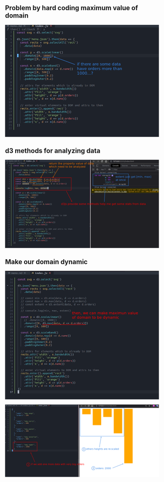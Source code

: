 ## **Problem by hard coding maximum value of domain**

![problem by hard coding maximum value of domain](./pic/01.png)  

## **d3 methods for analyzing data**

![d3 methods for stats extracting from data](./pic/02.png) 

## **Make our domain dynamic**

![make maximum of domain dynamic](./pic/03.png) 

![test by adding a very big orders](./pic/04.png) 
